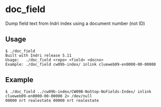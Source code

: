 # doc_field
Dump field text from Indri index using a document number (not ID)

## Usage

```
$ ./doc_field
Built with Indri release 5.11
Usage:   ./doc_field <repo> <field> <docno>
Example: ./doc_field cw09b-index/ inlink clueweb09-en0000-00-00000
```

## Example

```
$ ./doc_field ../cw09b-index/CW09B-NoStop-NoFields-Index/ inlink clueweb09-en0000-00-00000 2> /dev/null
00000 nrt realestate 00000 nrt realestate
```
